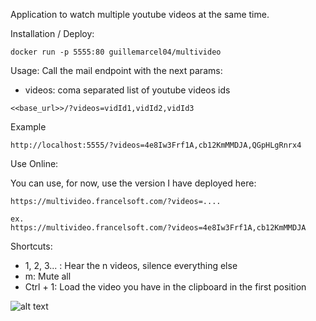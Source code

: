 Application to watch multiple youtube videos at the same time.

Installation / Deploy:

``` docker run -p 5555:80 guillemarcel04/multivideo ```

Usage: Call the mail endpoint with the next params:
 * videos: coma separated list of youtube videos ids

``` <<base_url>>/?videos=vidId1,vidId2,vidId3 ```

Example 

```http://localhost:5555/?videos=4e8Iw3Frf1A,cb12KmMMDJA,QGpHLgRnrx4```

Use Online:

You can use, for now, use the version I have deployed here:
```
https://multivideo.francelsoft.com/?videos=....

ex.
https://multivideo.francelsoft.com/?videos=4e8Iw3Frf1A,cb12KmMMDJA
```

Shortcuts:
* 1, 2, 3... : Hear the n videos, silence everything else
* m: Mute all
* Ctrl + 1: Load the video you have in the clipboard in the first position

![alt text](https://github.com/GuillermoMarcel/multivideo/blob/master/extras/screenshot.png?raw=true)
